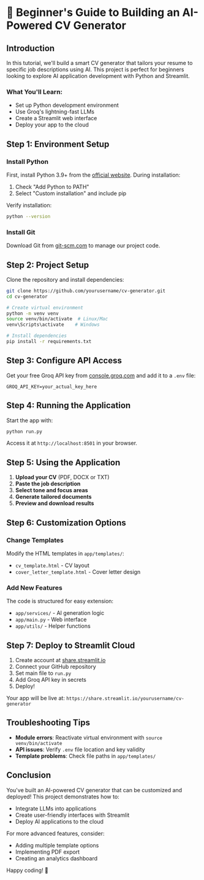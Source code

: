 # 🤖 Beginner's Guide to Building an AI-Powered CV Generator

## Introduction
In this tutorial, we'll build a smart CV generator that tailors your resume to specific job descriptions using AI. This project is perfect for beginners looking to explore AI application development with Python and Streamlit.

### What You'll Learn:
- Set up Python development environment
- Use Groq's lightning-fast LLMs
- Create a Streamlit web interface
- Deploy your app to the cloud

## Step 1: Environment Setup

### Install Python
First, install Python 3.9+ from the [official website](https://www.python.org/downloads/). During installation:
1. Check "Add Python to PATH"
2. Select "Custom installation" and include pip

Verify installation:
```bash
python --version
```

### Install Git
Download Git from [git-scm.com](https://git-scm.com/downloads) to manage our project code.

## Step 2: Project Setup

Clone the repository and install dependencies:
```bash
git clone https://github.com/yourusername/cv-generator.git
cd cv-generator

# Create virtual environment
python -m venv venv
source venv/bin/activate  # Linux/Mac
venv\Scripts\activate    # Windows

# Install dependencies
pip install -r requirements.txt
```

## Step 3: Configure API Access
Get your free Groq API key from [console.groq.com](https://console.groq.com) and add it to a `.env` file:
```env
GROQ_API_KEY=your_actual_key_here
```

## Step 4: Running the Application
Start the app with:
```bash
python run.py
```
Access it at `http://localhost:8501` in your browser.

## Step 5: Using the Application
1. **Upload your CV** (PDF, DOCX or TXT)
2. **Paste the job description**
3. **Select tone and focus areas**
4. **Generate tailored documents**
5. **Preview and download results**

## Step 6: Customization Options
### Change Templates
Modify the HTML templates in `app/templates/`:
- `cv_template.html` - CV layout
- `cover_letter_template.html` - Cover letter design

### Add New Features
The code is structured for easy extension:
- `app/services/` - AI generation logic
- `app/main.py` - Web interface
- `app/utils/` - Helper functions

## Step 7: Deploy to Streamlit Cloud
1. Create account at [share.streamlit.io](https://share.streamlit.io/)
2. Connect your GitHub repository
3. Set main file to `run.py`
4. Add Groq API key in secrets
5. Deploy!

Your app will be live at: `https://share.streamlit.io/yourusername/cv-generator`

## Troubleshooting Tips
- **Module errors**: Reactivate virtual environment with `source venv/bin/activate`
- **API issues**: Verify `.env` file location and key validity
- **Template problems**: Check file paths in `app/templates/`

## Conclusion
You've built an AI-powered CV generator that can be customized and deployed! This project demonstrates how to:
- Integrate LLMs into applications
- Create user-friendly interfaces with Streamlit
- Deploy AI applications to the cloud

For more advanced features, consider:
- Adding multiple template options
- Implementing PDF export
- Creating an analytics dashboard

Happy coding! 🚀